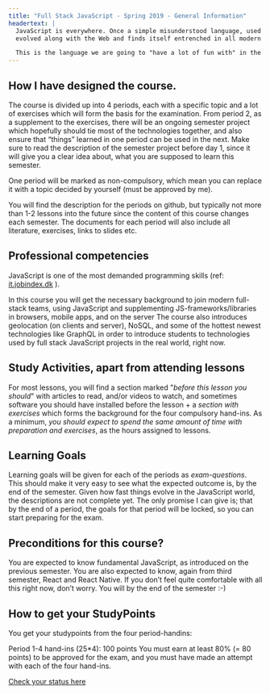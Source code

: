 ```yaml
---
title: "Full Stack JavaScript - Spring 2019 - General Information"
headertext: | 
  JavaScript is everywhere. Once a simple misunderstood language, used only for simple browser manipulations, it has now 
  evolved along with the Web and finds itself entrenched in all modern browsers, complex Web applications, mobile apps, server-side applications, desktop applications and in emerging platforms like the Internet of Things

  This is the language we are going to "have a lot of fun with" in the coming months :-)
---
```

## How I have designed the course.
The course is divided up into 4 periods, each with a specific topic and a lot of exercises which will form the basis for the examination.
From period 2, as a supplement to the exercises, there will be an ongoing semester project which hopefully should tie most of the technologies together, and also ensure that “things” learned in one period can be used in the next.
Make sure to read the description of the semester project before day 1, since it will give you a clear idea about, what you are supposed to learn this semester.

One period will be marked as non-compulsory, which mean you can replace it with a topic decided by yourself (must be approved by me).

You will find the description for the periods on github, but typically not more than 1-2 lessons into the future since the content of this course changes each semester. The documents for each period will also include all literature, exercises, links to slides etc.

## Professional competencies
JavaScript is one of the most demanded programming skills (ref: [it.jobindex.dk](https://www.jobindex.dk/jobsoegning?q=javascript) ).

In this course you will get the necessary background to join modern full-stack teams, using JavaScript and supplementing JS-frameworks/libraries in browsers, mobile  apps, and on the server
The course also introduces geolocation (on clients and server), NoSQL, and some of the hottest newest technologies like GraphQL in order to introduce students to technologies used by full stack JavaScript projects in the real world, right now.

## Study Activities, apart from attending lessons
For most lessons, you will find a section marked "_before this lesson you should_" with articles to read, and/or videos to watch, and sometimes software you should have installed before the lesson + a _section with 
exercises_ which forms the background for the four compulsory hand-ins. As a minimum, _you should expect to spend the same amount of time with preparation and exercises_, as the hours assigned to lessons.

## Learning Goals
Learning goals will be given for each of the periods as *exam-questions*. This should make it very easy to see what the expected outcome is, by the end of the semester.
Given how fast things evolve in the JavaScript world, the descriptions are not complete yet. The only promise I can give is; that by the end of a period, the goals for that period will be locked, so you can start preparing for the exam.

## Preconditions for this course?
You are expected to know fundamental JavaScript, as introduced on the previous semester. You are also expected to know, again from third semester, React and React Native. If you don’t feel quite comfortable with all this right now, don’t worry. You will by the end of the semester :-)

## How to get your StudyPoints
You get your studypoints from the four period-handins:

Period 1-4 hand-ins (25*4):	100 points
You must earn at least 80% (= 80 points) to be approved for the exam, and you must have made an attempt with each of the four hand-ins.

[Check your status here](https://docs.google.com/spreadsheets/d/1HB6xLiiiRC7l-1rkoMzZF5s1dwf60BMftUob0APDfV4/edit?usp=sharing)

